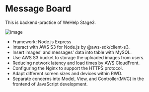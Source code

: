#  Message Board
This is backend-practice of WeHelp Stage3.

![image](https://user-images.githubusercontent.com/43780809/224297668-5f8f47bf-8ab3-42f6-808b-5a3ad32eabe5.png)

- Framework: Node.js Express
- Interact with AWS S3 for Node.js by @aws-sdk/client-s3.
- Insert images' and messages' data into table with MySQL.
- Use AWS S3 bucket to storage the uploaded images from users. 
- Reducing network latency and load times by AWS CloudFront.
- Configuring the Nginx to support the HTTPS protocol.
- Adapt different screen sizes and devices within RWD.
- Separate concerns into Model, View, and Controller(MVC) in the frontend of JavaScript development.

